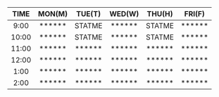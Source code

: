 |  TIME | MON(M) | TUE(T) | WED(W) | THU(H) | FRI(F) |
| :---: | :---: | :---: | :---: | :---: | :---: |
|  9:00 | ****** | STATME | ****** | STATME | ****** | 
| 10:00 | ****** | STATME | ****** | STATME | ****** | 
| 11:00 | ****** | ****** | ****** | ****** | ****** | 
| 12:00 | ****** | ****** | ****** | ****** | ****** | 
|  1:00 | ****** | ****** | ****** | ****** | ****** | 
|  2:00 | ****** | ****** | ****** | ****** | ****** | 
